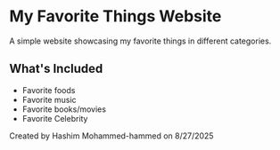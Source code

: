 # My Favorite Things Website

A simple website showcasing my favorite things in different categories.

## What's Included
- Favorite foods
- Favorite music
- Favorite books/movies
- Favorite Celebrity


Created by Hashim Mohammed-hammed on 8/27/2025
